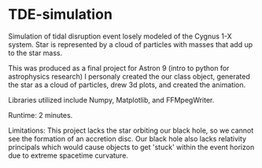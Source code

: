 # TDE-simulation
Simulation of tidal disruption event losely modeled of the Cygnus 1-X system. Star is represented by a cloud of particles with masses that add up to the star mass.

This was produced as a final project for Astron 9 (intro to python for astrophysics research) I personaly created the our class object, generated the star as a cloud of particles, drew 3d plots, and created the animation.

Libraries utilized include Numpy, Matplotlib, and FFMpegWriter.

Runtime: 2 minutes.

Limitations: This project lacks the star orbiting our black hole, so we cannot see the formation of an accretion disc. Our black hole also lacks relativity principals which would cause objects to get 'stuck' within the event horizon due to extreme spacetime curvature. 
